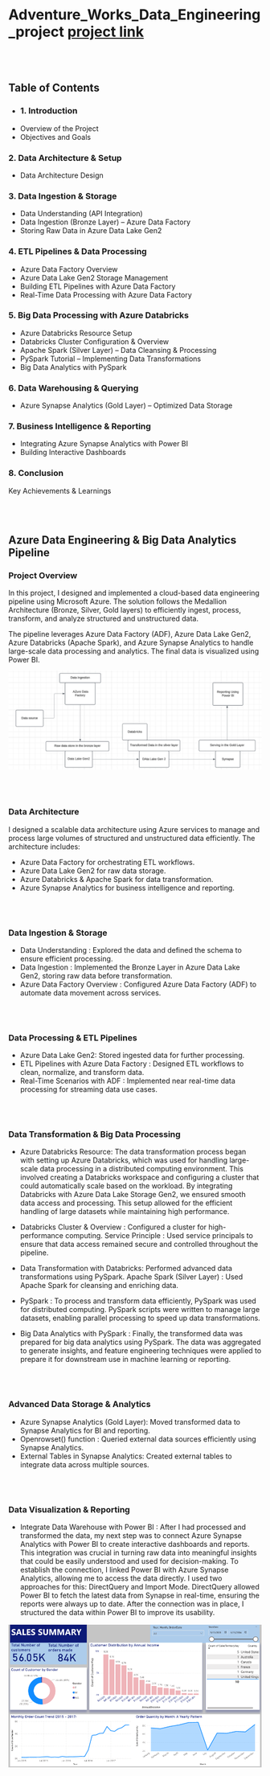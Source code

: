 # Adventure_Works_Data_Engineering_project [project link](https://github.com/remmzytom/Adventure_Works_Data_Engineering_project)

<br><br>

## Table of Contents
- ### 1. Introduction
- Overview of the Project
- Objectives and Goals
### 2. Data Architecture & Setup
- Data Architecture Design

### 3. Data Ingestion & Storage
- Data Understanding (API Integration)
- Data Ingestion (Bronze Layer) – Azure Data Factory
- Storing Raw Data in Azure Data Lake Gen2
### 4. ETL Pipelines & Data Processing
- Azure Data Factory Overview
- Azure Data Lake Gen2 Storage Management
- Building ETL Pipelines with Azure Data Factory
- Real-Time Data Processing with Azure Data Factory
### 5. Big Data Processing with Azure Databricks
- Azure Databricks Resource Setup
- Databricks Cluster Configuration & Overview
- Apache Spark (Silver Layer) – Data Cleansing & Processing
- PySpark Tutorial – Implementing Data Transformations
- Big Data Analytics with PySpark
### 6. Data Warehousing & Querying
- Azure Synapse Analytics (Gold Layer) – Optimized Data Storage
### 7. Business Intelligence & Reporting
- Integrating Azure Synapse Analytics with Power BI
- Building Interactive Dashboards
### 8. Conclusion
Key Achievements & Learnings


<br><br>

## Azure Data Engineering & Big Data Analytics Pipeline
### Project Overview
In this project, I designed and implemented a cloud-based data engineering pipeline using Microsoft Azure. The solution follows the Medallion Architecture (Bronze, Silver, Gold layers) to efficiently ingest, process, transform, and analyze structured and unstructured data.

The pipeline leverages Azure Data Factory (ADF), Azure Data Lake Gen2, Azure Databricks (Apache Spark), and Azure Synapse Analytics to handle large-scale data processing and analytics. The final data is visualized using Power BI.

![](images/ach.png)

<br><br>

### Data Architecture 
I designed a scalable data architecture using Azure services to manage and process large volumes of structured and unstructured data efficiently. The architecture includes:

- Azure Data Factory for orchestrating ETL workflows.
- Azure Data Lake Gen2 for raw data storage.
- Azure Databricks & Apache Spark for data transformation.
- Azure Synapse Analytics for business intelligence and reporting.

<br><br>

### Data Ingestion & Storage
- Data Understanding : Explored the data and defined the schema to ensure efficient processing.
- Data Ingestion : Implemented the Bronze Layer in Azure Data Lake Gen2, storing raw data before transformation.
- Azure Data Factory Overview : Configured Azure Data Factory (ADF) to automate data movement across services.

<br><br>

### Data Processing & ETL Pipelines
- Azure Data Lake Gen2: Stored ingested data for further processing.
- ETL Pipelines with Azure Data Factory : Designed ETL workflows to clean, normalize, and transform data.
- Real-Time Scenarios with ADF : Implemented near real-time data processing for streaming data use cases.

<br><br>

### Data Transformation & Big Data Processing
- Azure Databricks Resource: The data transformation process began with setting up Azure Databricks, which was used for handling large-scale data processing in a distributed computing environment. This involved creating a Databricks workspace and configuring a cluster that could automatically scale based on the workload. By integrating Databricks with Azure Data Lake Storage Gen2, we ensured smooth data access and processing. This setup allowed for the efficient handling of large datasets while maintaining high performance.

- Databricks Cluster & Overview : Configured a cluster for high-performance computing.
Service Principle : Used service principals to ensure that data access remained secure and controlled throughout the pipeline.
- Data Transformation with Databricks: Performed advanced data transformations using PySpark.
Apache Spark (Silver Layer) : Used Apache Spark for cleansing and enriching data.
- PySpark : To process and transform data efficiently, PySpark was used for distributed computing. PySpark scripts were written to manage large datasets, enabling parallel processing to speed up data transformations.
- Big Data Analytics with PySpark : Finally, the transformed data was prepared for big data analytics using PySpark. The data was aggregated to generate insights, and feature engineering techniques were applied to prepare it for downstream use in machine learning or reporting.

<br><br>

### Advanced Data Storage & Analytics
- Azure Synapse Analytics (Gold Layer): Moved transformed data to Synapse Analytics for BI and reporting.
- Openrowset() function : Queried external data sources efficiently using Synapse Analytics.
- External Tables in Synapse Analytics: Created external tables to integrate data across multiple sources.

<br><br>

### Data Visualization & Reporting
- Integrate Data Warehouse with Power BI : After I had processed and transformed the data, my next step was to connect Azure Synapse Analytics with Power BI to create interactive dashboards and reports. This integration was crucial in turning raw data into meaningful insights that could be easily understood and used for decision-making. To establish the connection, I linked Power BI with Azure Synapse Analytics, allowing me to access the data directly. I used two approaches for this: DirectQuery and Import Mode. DirectQuery allowed Power BI to fetch the latest data from Synapse in real-time, ensuring the reports were always up to date. After the connection was in place, I structured the data within Power BI to improve its usability.

![](images/dash.png)
  



